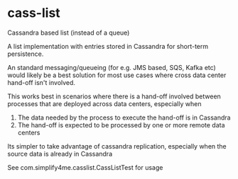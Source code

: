 # cass-list
Cassandra based list (instead of a queue)

A list implementation with entries stored in Cassandra for short-term persistence.

An standard messaging/queueing (for e.g. JMS based, SQS, Kafka etc) would likely be a best
solution for most use cases where cross data center hand-off isn't involved.

This works best in scenarios where there is a hand-off involved between processes that are
deployed across data centers, especially when

1. The data needed by the process to execute the hand-off is in Cassandra
2. The hand-off is expected to be processed by one or more remote data centers

Its simpler to take advantage of cassandra replication, especially when the source data is
already in Cassandra

See com.simplify4me.casslist.CassListTest for usage
